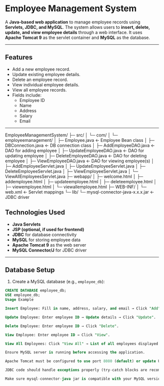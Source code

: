 # Employee Management System

A **Java-based web application** to manage employee records using **Servlets, JDBC, and MySQL**. The system allows users to **insert, delete, update, and view employee details** through a web interface. It uses **Apache Tomcat 9** as the servlet container and **MySQL** as the database.

---

## Features

- Add a new employee record.
- Update existing employee details.
- Delete an employee record.
- View individual employee details.
- View all employee records.
- Fields include:
  - Employee ID
  - Name
  - Address
  - Salary
  - Email

---
EmployeeManagementSystem/
├─ src/
│   └─ com/
│       └─ employeemanagement/
│           ├─ Employee.java                  ← Employee Bean class
│           ├─ DBConnection.java             ← DB connection class
│           ├─ AddEmployeeDAO.java           ← DAO for adding employee
│           ├─ UpdateEmployeeDAO.java        ← DAO for updating employee
│           ├─ DeleteEmployeeDAO.java        ← DAO for deleting employee
│           ├─ ViewEmployeeDAO.java          ← DAO for viewing employee(s)
│           ├─ AddEmployeeServlet.java
│           ├─ UpdateEmployeeServlet.java
│           ├─ DeleteEmployeeServlet.java
│           ├─ ViewEmployeeServlet.java
│           └─ ViewAllEmployeesServlet.java
├─ webapp/
│   ├─ welcome.html
│   ├─ addemployee.html
│   ├─ updateemployee.html
│   ├─ deleteemployee.html
│   ├─ viewemployee.html
│   └─ viewallemployee.html
├─ WEB-INF/
│   └─ web.xml                              ← Servlet mappings
└─ lib/
    └─ mysql-connector-java-x.x.x.jar       ← JDBC driver


## Technologies Used

- **Java Servlets**
- **JSP (optional, if used for frontend)**
- **JDBC** for database connectivity
- **MySQL** for storing employee data
- **Apache Tomcat 9** as the web server
- **MySQL Connector/J** for JDBC driver

---

## Database Setup

1. Create a MySQL database (e.g., `employee_db`):

```sql
CREATE DATABASE employee_db;
USE employee_db;
Usage Example

Insert Employee: Fill in name, address, salary, and email → Click "Add".

Update Employee: Enter employee ID → Update details → Click "Update".

Delete Employee: Enter employee ID → Click "Delete".

View Employee: Enter employee ID → Click "View".

View All Employees: Click "View All" → List of all employees displayed.

Ensure MySQL server is running before accessing the application.

Apache Tomcat must be configured to use port 8080 (default) or update URLs accordingly.

JDBC code should handle exceptions properly (try-catch blocks are recommended).

Make sure mysql-connector-java jar is compatible with your MySQL version.
